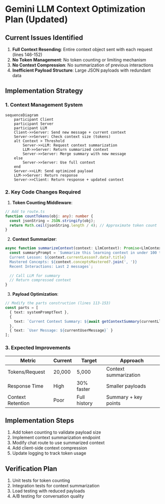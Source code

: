 # Gemini LLM Context Optimization Plan (Updated)

## Current Issues Identified
1. **Full Context Resending**: Entire context object sent with each request (lines 146-152)
2. **No Token Management**: No token counting or limiting mechanism
3. **No Context Compression**: No summarization of previous interactions
4. **Inefficient Payload Structure**: Large JSON payloads with redundant data

## Implementation Strategy

### 1. Context Management System
```mermaid
sequenceDiagram
    participant Client
    participant Server
    participant LLM
    Client->>Server: Send new message + current context
    Server->>Server: Check context size (tokens)
    alt Context > Threshold
        Server->>LLM: Request context summarization
        LLM->>Server: Return summarized context
        Server->>Server: Merge summary with new message
    else
        Server->>Server: Use full context
    end
    Server->>LLM: Send optimized payload
    LLM->>Server: Return response
    Server->>Client: Return response + updated context
```

### 2. Key Code Changes Required

1. **Token Counting Middleware**:
```typescript
// Add to route.ts
function countTokens(obj: any): number {
  const jsonString = JSON.stringify(obj);
  return Math.ceil(jsonString.length / 4); // Approximate token count
}
```

2. **Context Summarizer**:
```typescript
async function summarizeContext(context: LlmContext): Promise<LlmContext> {
  const summaryPrompt = `Summarize this learning context in under 100 tokens:
  Current Lesson: ${context.currentLesson?.data?.title}
  Mastered Concepts: ${context.conceptsMastered?.join(', ')}
  Recent Interactions: Last 2 messages`;
  
  // Call LLM for summary
  // Return compressed context
}
```

3. **Payload Optimization**:
```typescript
// Modify the parts construction (lines 113-153)
const parts = [
  { text: systemPromptText },
  { 
    text: `Current Context Summary: ${await getContextSummary(currentLlmContext)}`
  },
  { text: `User Message: ${currentUserMessage}` }
];
```

### 3. Expected Improvements

| Metric | Current | Target | Approach |
|--------|---------|--------|----------|
| Tokens/Request | 20,000 | 5,000 | Context summarization |
| Response Time | High | 30% faster | Smaller payloads |
| Context Retention | Poor | Full history | Summary + key points |

## Implementation Steps

1. Add token counting to validate payload size
2. Implement context summarization endpoint
3. Modify chat route to use summarized context
4. Add client-side context compression
5. Update logging to track token usage

## Verification Plan
1. Unit tests for token counting
2. Integration tests for context summarization
3. Load testing with reduced payloads
4. A/B testing for conversation quality